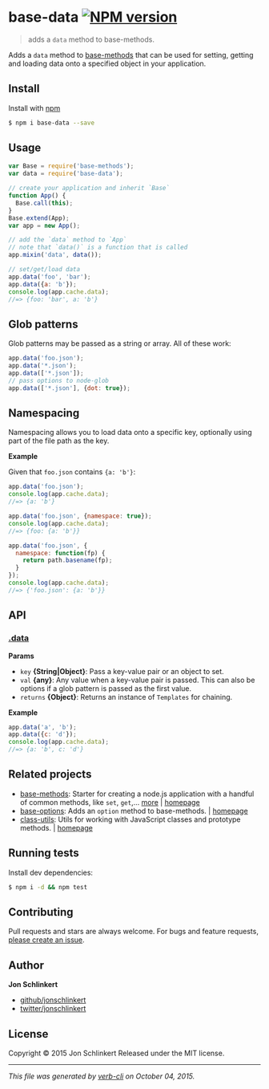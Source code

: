 # base-data [![NPM version](https://badge.fury.io/js/base-data.svg)](http://badge.fury.io/js/base-data)

> adds a `data` method to base-methods.

Adds a `data` method to [base-methods](https://github.com/jonschlinkert/base-methods) that can be used for setting, getting and loading data onto a specified object in your application.

## Install

Install with [npm](https://www.npmjs.com/)

```sh
$ npm i base-data --save
```

## Usage

```js
var Base = require('base-methods');
var data = require('base-data');

// create your application and inherit `Base`
function App() {
  Base.call(this);
}
Base.extend(App);
var app = new App();

// add the `data` method to `App`
// note that `data()` is a function that is called 
app.mixin('data', data());

// set/get/load data
app.data('foo', 'bar');
app.data({a: 'b'});
console.log(app.cache.data);
//=> {foo: 'bar', a: 'b'}
```

## Glob patterns

Glob patterns may be passed as a string or array. All of these work:

```js
app.data('foo.json');
app.data('*.json');
app.data(['*.json']);
// pass options to node-glob
app.data(['*.json'], {dot: true});
```

## Namespacing

Namespacing allows you to load data onto a specific key, optionally using part of the file path as the key.

**Example**

Given that `foo.json` contains `{a: 'b'}`:

```js
app.data('foo.json');
console.log(app.cache.data);
//=> {a: 'b'}

app.data('foo.json', {namespace: true});
console.log(app.cache.data);
//=> {foo: {a: 'b'}}

app.data('foo.json', {
  namespace: function(fp) {
    return path.basename(fp);
  }
});
console.log(app.cache.data);
//=> {'foo.json': {a: 'b'}}
```

## API

### [.data](index.js#L28)

**Params**

* `key` **{String|Object}**: Pass a key-value pair or an object to set.
* `val` **{any}**: Any value when a key-value pair is passed. This can also be options if a glob pattern is passed as the first value.
* `returns` **{Object}**: Returns an instance of `Templates` for chaining.

**Example**

```js
app.data('a', 'b');
app.data({c: 'd'});
console.log(app.cache.data);
//=> {a: 'b', c: 'd'}
```

## Related projects

* [base-methods](https://www.npmjs.com/package/base-methods): Starter for creating a node.js application with a handful of common methods, like `set`, `get`,… [more](https://www.npmjs.com/package/base-methods) | [homepage](https://github.com/jonschlinkert/base-methods)
* [base-options](https://www.npmjs.com/package/base-options): Adds an `option` method to base-methods. | [homepage](https://github.com/jonschlinkert/base-options)
* [class-utils](https://www.npmjs.com/package/class-utils): Utils for working with JavaScript classes and prototype methods. | [homepage](https://github.com/jonschlinkert/class-utils)

## Running tests

Install dev dependencies:

```sh
$ npm i -d && npm test
```

## Contributing

Pull requests and stars are always welcome. For bugs and feature requests, [please create an issue](https://github.com/jonschlinkert/base-data/issues/new).

## Author

**Jon Schlinkert**

+ [github/jonschlinkert](https://github.com/jonschlinkert)
+ [twitter/jonschlinkert](http://twitter.com/jonschlinkert)

## License

Copyright © 2015 Jon Schlinkert
Released under the MIT license.

***

_This file was generated by [verb-cli](https://github.com/assemble/verb-cli) on October 04, 2015._